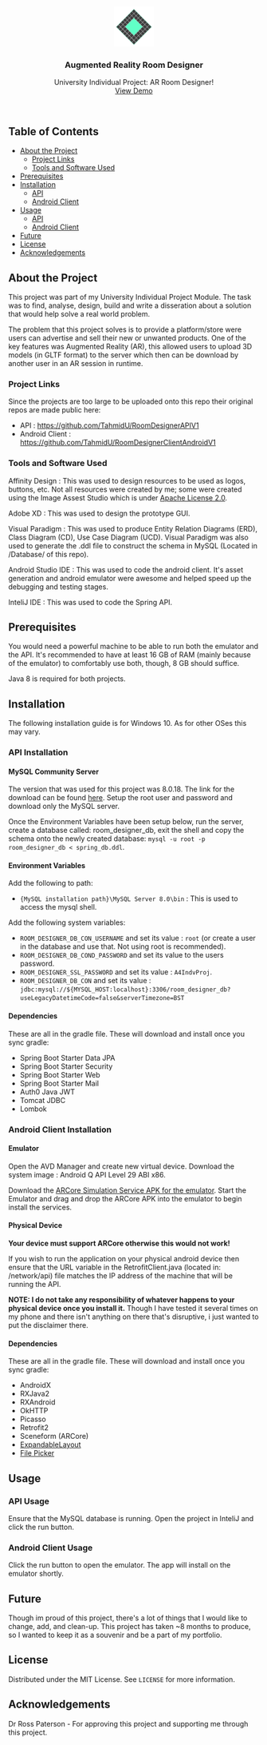 <!-- Project Logo -->
<br />
<p align="center">
  <img src="arrd_logo_git.png" alt="Logo" width="80" height="80">
  <h3 align="center">Augmented Reality Room Designer</h3>

  <p align="center">
    University Individual Project: AR Room Designer!
    <br />
    <a href="https://youtu.be/KvdZaC-7LEk">View Demo</a>
  </p>
</p>
<br>

<!-- Table of Contents -->
## Table of Contents

* [About the Project](#about-the-project)
  * [Project Links](#project-links)
  * [Tools and Software Used](#tools-and-software-used)
* [Prerequisites](#prerequisites)
* [Installation](#installation)
  * [API](#api-installation)
  * [Android Client](#android-client-installation)
* [Usage](#usage)
  * [API](#api-usage)
  * [Android Client](#android-client-usage)
* [Future](#future)
* [License](#license)
* [Acknowledgements](#acknowledgements)

## About the Project

This project was part of my University Individual Project Module. The task was to find, analyse, design, build and write a disseration about a solution that would help solve a real world problem.

The problem that this project solves is to provide a platform/store were users can advertise and sell their new or unwanted products. One of the key features was Augmented Reality (AR), this allowed users to upload 3D models (in GLTF format) to the server which then can be download by another user in an AR session in runtime.

### Project Links

Since the projects are too large to be uploaded onto this repo their original repos are made public here:

- API : https://github.com/TahmidU/RoomDesignerAPIV1
- Android Client : https://github.com/TahmidU/RoomDesignerClientAndroidV1

### Tools and Software Used

Affinity Design : This was used to design resources to be used as logos, buttons, etc. Not all resources were created by me; some were created using the Image Assest Studio which is under <a href="https://www.apache.org/licenses/LICENSE-2.0">Apache License 2.0</a>.

Adobe XD : This was used to design the prototype GUI.

Visual Paradigm : This was used to produce Entity Relation Diagrams (ERD), Class Diagram (CD), Use Case Diagram (UCD). Visual Paradigm was also used to generate the .ddl file to construct the schema in MySQL (Located in /Database/ of this repo).

Android Studio IDE : This was used to code the android client. It's asset generation and android emulator were awesome and helped speed up the debugging and testing stages.

InteliJ IDE : This was used to code the Spring API.

## Prerequisites

You would need a powerful machine to be able to run both the emulator and the API. It's recommended to have at least 16 GB of RAM (mainly because of the emulator) to comfortably use both, though, 8 GB should suffice.

Java 8 is required for both projects.

## Installation

The following installation guide is for Windows 10. As for other OSes this may vary. 

### API Installation

#### MySQL Community Server

The version that was used for this project was 8.0.18. The link for the download can be found <a href="https://downloads.mysql.com/archives/community/">here</a>. Setup the root user and password and download only the MySQL server.

Once the Environment Variables have been setup below, run the server, create a database called: room_designer_db, exit the shell and copy the schema onto the newly created database: `mysql -u root -p room_designer_db < spring_db.ddl`.

#### Environment Variables

Add the following to path:
- `{MySQL installation path}\MySQL Server 8.0\bin` : This is used to access the mysql shell.

Add the following system variables:
- `ROOM_DESIGNER_DB_CON_USERNAME` and set its value : `root` (or create a user in the database and use that. Not using root is recommended).
- `ROOM_DESIGNER_DB_COND_PASSWORD` and set its value to the users password.
- `ROOM_DESIGNER_SSL_PASSWORD` and set its value : `A4IndvProj`.
- `ROOM_DESIGNER_DB_CON` and set its value : `jdbc:mysql://${MYSQL_HOST:localhost}:3306/room_designer_db?useLegacyDatetimeCode=false&serverTimezone=BST`

#### Dependencies

These are all in the gradle file. These will download and install once you sync gradle:

- Spring Boot Starter Data JPA
- Spring Boot Starter Security
- Spring Boot Starter Web
- Spring Boot Starter Mail
- Auth0 Java JWT
- Tomcat JDBC
- Lombok

### Android Client Installation

#### Emulator

Open the AVD Manager and create new virtual device. Download the system image : Android Q API Level 29 ABI x86.

Download the <a href = "https://github.com/google-ar/arcore-android-sdk/releases">ARCore Simulation Service APK for the emulator</a>. Start the Emulator and drag and drop the ARCore APK into the emulator to begin install the services.

#### Physical Device

**Your device must support ARCore otherwise this would not work!**

If you wish to run the application on your physical android device then ensure that the URL variable in the RetrofitClient.java (located in: /network/api) file matches the IP address of the machine that will be running the API.

**NOTE: I do not take any responsibility of whatever happens to your physical device once you install it.** Though I have tested it several times on my phone and there isn't anything on there that's disruptive, i just wanted to put the disclaimer there.

#### Dependencies

These are all in the gradle file. These will download and install once you sync gradle:

- AndroidX
- RXJava2
- RXAndroid
- OkHTTP
- Picasso
- Retrofit2
- Sceneform (ARCore)
- <a href="https://github.com/cachapa/ExpandableLayout">ExpandableLayout</a>
- <a href="https://github.com/jaiselrahman/FilePicker">File Picker</a>

## Usage

### API Usage
Ensure that the MySQL database is running. Open the project in InteliJ and click the run button.

### Android Client Usage
Click the run button to open the emulator. The app will install on the emulator shortly.

## Future

Though im proud of this project, there's a lot of things that I would like to change, add, and clean-up. This project has taken ~8 months to produce, so I wanted to keep it as a souvenir and be a part of my portfolio.

## License

Distributed under the MIT License. See `LICENSE` for more information.

## Acknowledgements

Dr Ross Paterson - For approving this project and supporting me through this project.
